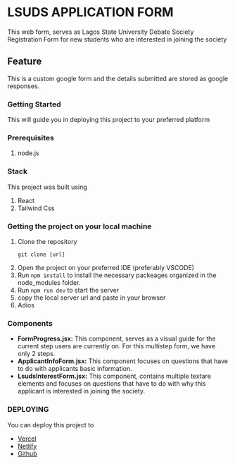 # LSUDS APPLICATION FORM

This web form, serves as Lagos State University Debate Society Registration Form for new students who are interested in joining the society

## Feature
This is a custom google form and the details submitted are stored as google responses.

### Getting Started
This will guide you in deploying this project to your preferred platform

### Prerequisites
1. node.js


### Stack
This project was built using 
1. React
2. Tailwind Css

### Getting the project on your local machine
1. Clone the repository
    ```
    git clone [url]
    ```
2. Open the project on your preferred IDE (preferably VSCODE)
3. Run ```npm install``` to install the necessary packeages organized in the node_modules folder.
4. Run ```npm run dev``` to start the server
5. copy the local server url and paste in your browser
6. Adios

### Components

- **FormProgress.jsx:** This component, serves as a visual guide for the current step users are currently on. For this multistep form, we have only 2 steps.
- **ApplicantInfoForm.jsx:** This component focuses on questions that have to do with applicants basic information.
- **LsudsInterestForm.jsx:** This component, contains multiple textare elements and focuses on questions that have to do with why this applicant is interested in joining the society.


### DEPLOYING
You can deploy this project to
- [Vercel](https://vercel.com/docs/deployments/git)
- [Netlify](https://docs.netlify.com/get-started/)
- [Github](https://docs.github.com/en/pages/getting-started-with-github-pages/creating-a-github-pages-site)